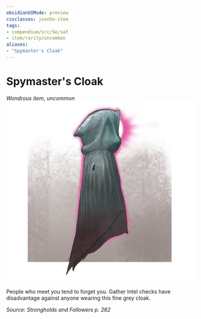 ```yaml
---
obsidianUIMode: preview
cssclasses: json5e-item
tags:
- compendium/src/5e/saf
- item/rarity/uncommon
aliases: 
- "Spymaster's Cloak"
---
```

# Spymaster's Cloak
*Wondrous item, uncommon*  
![](https://raw.githubusercontent.com/TheGiddyLimit/homebrew/master/_img/SaF/spymaster-cloak.jpg#right)  


People who meet you tend to forget you. Gather Intel checks have disadvantage against anyone wearing this fine grey cloak.

*Source: Strongholds and Followers p. 262*